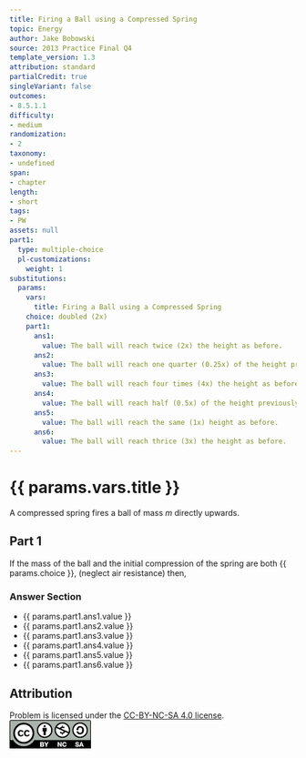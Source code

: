 ```yaml
---
title: Firing a Ball using a Compressed Spring
topic: Energy
author: Jake Bobowski
source: 2013 Practice Final Q4
template_version: 1.3
attribution: standard
partialCredit: true
singleVariant: false
outcomes:
- 8.5.1.1
difficulty:
- medium
randomization:
- 2
taxonomy:
- undefined
span:
- chapter
length:
- short
tags:
- PW
assets: null
part1:
  type: multiple-choice
  pl-customizations:
    weight: 1
substitutions:
  params:
    vars:
      title: Firing a Ball using a Compressed Spring
    choice: doubled (2x)
    part1:
      ans1:
        value: The ball will reach twice (2x) the height as before.
      ans2:
        value: The ball will reach one quarter (0.25x) of the height previously reached.
      ans3:
        value: The ball will reach four times (4x) the height as before.
      ans4:
        value: The ball will reach half (0.5x) of the height previously reached.
      ans5:
        value: The ball will reach the same (1x) height as before.
      ans6:
        value: The ball will reach thrice (3x) the height as before.
---
```

# {{ params.vars.title }}
A compressed spring fires a ball of mass $m$ directly upwards.

## Part 1

If the mass of the ball and the initial compression of the spring are both {{ params.choice }}, (neglect air resistance) then,

### Answer Section

- {{ params.part1.ans1.value }}
- {{ params.part1.ans2.value }}
- {{ params.part1.ans3.value }}
- {{ params.part1.ans4.value }}
- {{ params.part1.ans5.value }}
- {{ params.part1.ans6.value }}

## Attribution

Problem is licensed under the [CC-BY-NC-SA 4.0 license](https://creativecommons.org/licenses/by-nc-sa/4.0/).<br> ![The Creative Commons 4.0 license requiring attribution-BY, non-commercial-NC, and share-alike-SA license.](https://raw.githubusercontent.com/firasm/bits/master/by-nc-sa.png)